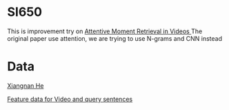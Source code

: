# SI650

This is improvement try on [Attentive Moment Retrieval in Videos ](https://www.comp.nus.edu.sg/~xiangnan/papers/sigir18-video-retrieval.pdf)
The original paper use attention, we are trying to use N-grams and CNN instead

# Data
[Xiangnan He](https://sigir2018.wixsite.com/acrn)

[Feature data for Video and query sentences](https://github.com/jiyanggao/TALL)
